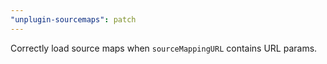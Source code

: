 ```yaml
---
"unplugin-sourcemaps": patch
---
```


Correctly load source maps when `sourceMappingURL` contains URL params.
